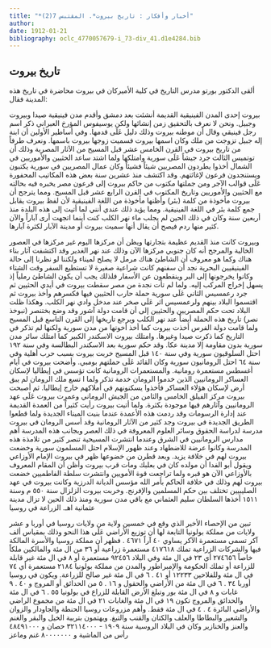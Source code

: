 ```yaml
---
title: "*أخبار وأفكار : تاريخ بيروت*. المقتبس 7(2)"
author: 
date: 1912-01-21
bibliography: oclc_4770057679-i_73-div_41.d1e4284.bib
---
```




##  تاريخ بيروت 


 ألقى الدكتور بورتو مدرس التاريخ في كلية الأميركان في بيروت محاضرة في تاريخ هذه المدينة فقال: 

 بيروت  إحدى  المدن الفينيقية القديمة أنشئت بعد دمشق وأقدم مدن فينيقية صيدا وبيروت وجبيل. ونحن لا نعرف بالتحقيق زمن إنشائها ولكن يوسيفوس المؤرخ العبراني ذكر اسم رجل فينيقي وقال أن موطنه بيروت وذلك دليل عَلَى قدمها. وفي أساطير الأولين أن ابنة إله جبيل تزوجت من ملك وكان اسمها بيروت فسميت زوجها بيروت باسمها. ونعرف طرفاً من تاريخ بيروت في القرن الخامس  عشر  قبل المسيح من الآثار المصرية وذلك أن توتميس الثالث جرد جيشاً عَلَى سورية وامتلكها ولما اشتد ساعد الحثيين والأموريين في الشمال أخذوا يطردون المصريين شيئاً فشيئاً وكان عمال المصريين في سورية يكتبون ويستنجدون فرعون لإغاثتهم. وقد اكتشف منذ  عشرين  سنة بعض هذه المكاتيب المحفورة عَلَى قوالب الآجر ومن جملتها مكتوب من حاكم بيروت إلى فرعون مصر يخبره فيه بحالته مع الحثيين والأموريين وتاريخ المكتوب في القرن الرابع  عشر  قبل المسيح. ومما يترجح أن بيروت مأخوذة من كلمة (بئر) وأظنها مأخوذة من اللغة الفينيقية لأن لفظ بيروت يقابل جمع كلمة بئر في اللغة الفينيقية. ومما يؤيد ذلك عندي أنني لما أتيت إلى هذه البلدة منذ  أربعين  سنة وكان في ذلك الحين لم يجلب ماء نهر الكلب كنت أينما اتجهت أرى آباراً والآن كثير منها ردم فيصح أن يقال أنها سميت بيروت أو مدينة الآبار لكثرة آبارها. 

 وبيروت كانت منذ القديم عظيمة بتجارتها ويظن أن مركزها اليوم غير مركزها في العصور الخالية والمرجح أنه كان جنوبي مركزها الآن وذلك عند نهر الغدير وقد اكتشفت آثار بناء هناك وكما هو معروف أن الشاطئ هناك مرمل لا يصلح لميناء ولكننا لو نظرنا إلى حالة الفينيقيين البحرية نجد أن سفنهم كانت شراعية صغيرة لا تستطيع السفر وقت الشتاء وكانوا يخرجونها إلى البر وينقطعون عن الأسفار فلذلك يجب أن يكون الشاطئ رملياً إذ يسهل إخراج المركب إليه. ولما لم تأت نجدة من مصر سقطت بيروت في أيدي الحثيين ثم جرد رعمسيس الثاني عَلَى سورية حملة حارب الحثيين فيها فكسرهم وأخذ   بيروت ثم اقتسموا البلاد بينهم ولرعمسيس اثر عَلَى صخر عند مدخل وادي نهر الكلب. وهكذا ظلت البلاد تحت حكم المصريين والحثيين إلى أن قامت دولة آشور وقد وضع بختنصر (نبوخذ نصر) تاريخ هذه الحملة أيضاً عند نهر الكلب ويرجع تاريخها إلى القرن التاسع قبل المسيح ولما قامت دولة الفرس أخذت بيروت كما أخذ أخوتها من مدن سورية ولكنها لم تذكر في التاريخ كما ذكرت صيدا وغيرها. وامتلك بيروت الاسكندر الكبير كما امتلك سائر مدن سورية بدون مقاومة إلا مدينة عكا. وقد حكم سورية بعد الاسكندر البطالسة وفي سنة  ١٩٢  احتل السلوقيون سورية وفي سنة  ١٤٠  قبل المسيح خربت بيروت بسبب حرب أهلية وفي سنة  ٦٤  احتل الرومانيون سورية وكان القائد عَلَى حملتهم بومبي. وأضحت بيروت في أيام أغسطس مستعمرة رومانية. والمستعمرات الرومانية كانت تؤسس في إيطاليا لإسكان العساكر الرومانيين الذين خدموا الرومان خدمة تذكر ولما ا  تسع  ملك الرومان لم يبق أرض لإسكان هؤلاء العساكر فأخذوا يسكنونهم في أملاكهم خارج إيطاليا. ثم أصبحت بيروت مركز الفيلق الخامس والثامن من الجيش الروماني وعمرت بيروت عَلَى عهد الرومانيين وآثارهم فيها موجودة بكثرة. ولما أتيت بيروت رأيت كثيراً من العمدة القديمة عند إدارة الرسومات وقد ردمت هذه الأعمدة عندما بنيت الميناء الجديدة ولما قطعوا الطريق الجديدة في بيروت وجد كثير من الآثار الرومانية وقد أسس الرومان في بيروت مدرسة لدراسة الحقوق وسائر العلوم المعروفة في ذلك العصر وبجانب هذه المدرسة أهم مدارس الرومانيين في الشرق وعندما انتشرت المسيحية تنصر كثير من تلامذة هذه المدرسة وكانوا عرضة للاضطهاد وعند ظهور الإسلام احتل المسلمون سورية وخضعت بيروت لهم في خلافة يزيد. وبعد قطرن من خضوعها ظهر في بيروت الإمام الأوزاعي ويقول أبو الفدا أن مولده كان في بعلبك ومات قرب بيروت وأظن أن المقام المعروف بالأوزاعي الآن هو قبره ولما تراجعت قوة الأمويين وانتشرت سلطة الفاطميين خضعت بيروت لهم وذلك في خلافة الحاكم بأمر الله مؤسس الديانة الدرزية وكانت بيروت في عهد الصليبيين تختلف بين حكم المسلمين والإفرنج. وخربت بيروت الزلزال سنة  ٥٥٠  م وسنة  ١٥١١  أخذها السلطان سليم العثماني مع باقي مدن سورية ومنذ ذلك الحين لا تزال مدينة عثمانية اهـ.   الزراعة في روسيا 

 تبين من الإحصاء الأخير الذي وقع في  خمسين  ولاية من ولايات روسيا في أوربا و  عشر  ولايات من مملكة بولونيا التابعة لها أن توزيع الأراضي عَلَى هذا النحو وذلك بمقياس  ألف  آكر تسمى مستعمرة الآكر يساوي  ٤٠  آراً  ٤٦٧١  . فظهر أن مملكة روسيا والأسرة المالكة فيها والشركات الزراعية تملك  ٤١٧٦١٨  مستعمرة زراعية أو  ٣٦  من ال  مئة  والمالكين ملكاً خاصاً  ٢٧٤٦٥٦  أي  ٢٣  في ال  مئة  وفي البلاد  ٩٢٤٥٦  مستعمرة أو  ٨  في ال  مئة  غير قابلة للزراعة أو تملك الحكومة والإمبراطور والمدن من مملكة بولونيا  ٢١٨٤  مستعمرة أي  ٧٤  في ال  مئة  وللفلاحين  ١٢٢٣٣  أو  ٤١  .  ٦  في ال  مئة  غير صالح للزراعة. ويكون في روسيا أوربا  ٣٤  .  ٦  في ال  مئة  من الأراضي والحقول و  ١٦  .  ٥  من الحدائق أو المروج و  ٤٠  .  ٩  غابات و  ٨  في ال  مئة  بور وتبلغ الأرض القابلة للزراع في بولونيا  ٥٥  .  ٦  في ال  مئة  والحدائق والمروج تكون  ١٩  في ال  مئة  والغابات  ٢١  في ال  مئة  من مجموع الراضي والأراضي البائرة  ٤  .  ٤  في ال  مئة  فقط. وأهم مزروعات روسيا الحنطة والجاودار والزوان والشعير والبطاطا والعلف والكتان والقنب والتبغ. ويهتمون بتربية الخيل والبقر والغنم والعنز والخنازير وكان في البلاد الروسية سنة  ١٩٠٩  -  ٣٢١١٤٠٠٠  حصان و  ٤٨٤٩١٠٠٠  رأس من الماشية و  ٨٠٠٠٠٠٠٠  غنم وماعز 
